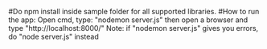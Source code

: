 #Do npm install inside sample folder for all supported libraries.
#How to run the app:
  Open cmd, type: "nodemon server.js"
  then open a browser and type "http://localhost:8000/"
  Note: if "nodemon server.js" gives you errors, do "node server.js" instead
